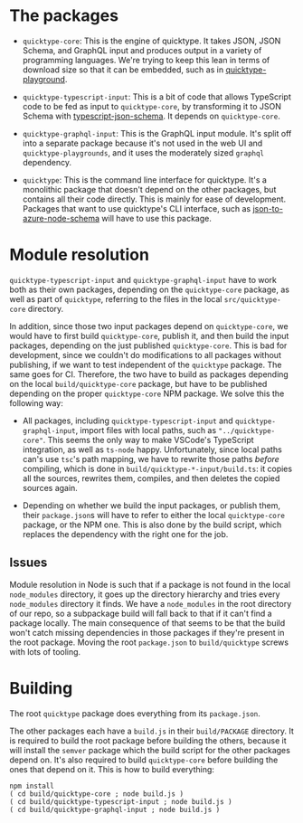 # The packages

* `quicktype-core`: This is the engine of quicktype. It takes JSON, JSON Schema, and GraphQL input and produces output in a variety of programming languages. We're trying to keep this lean in terms of download size so that it can be embedded, such as in [quicktype-playground](https://github.com/quicktype/quicktype-playground).

* `quicktype-typescript-input`: This is a bit of code that allows TypeScript code to be fed as input to `quicktype-core`, by transforming it to JSON Schema with [typescript-json-schema](https://github.com/YousefED/typescript-json-schema). It depends on `quicktype-core`.

* `quicktype-graphql-input`: This is the GraphQL input module. It's split off into a separate package because it's not used in the web UI and `quicktype-playgrounds`, and it uses the moderately sized `graphql` dependency.

* `quicktype`: This is the command line interface for quicktype. It's a monolithic package that doesn't depend on the other packages, but contains all their code directly. This is mainly for ease of development. Packages that want to use quicktype's CLI interface, such as [json-to-azure-node-schema](https://github.com/json-helpers/json-to-azure-node-schema) will have to use this package.

# Module resolution

`quicktype-typescript-input` and `quicktype-graphql-input` have to work both as their own packages, depending on the `quicktype-core` package, as well as part of `quicktype`, referring to the files in the local `src/quicktype-core` directory.

In addition, since those two input packages depend on `quicktype-core`, we would have to first build `quicktype-core`, publish it, and then build the input packages, depending on the just published `quicktype-core`. This is bad for development, since we couldn't do modifications to all packages without publishing, if we want to test independent of the `quicktype` package. The same goes for CI. Therefore, the two have to build as packages depending on the local `build/quicktype-core` package, but have to be published depending on the proper `quicktype-core` NPM package. We solve this the following way:

* All packages, including `quicktype-typescript-input` and `quicktype-graphql-input`, import files with local paths, such as `"../quicktype-core"`. This seems the only way to make VSCode's TypeScript integration, as well as `ts-node` happy. Unfortunately, since local paths can's use `tsc`'s path mapping, we have to rewrite those paths _before_ compiling, which is done in `build/quicktype-*-input/build.ts`: it copies all the sources, rewrites them, compiles, and then deletes the copied sources again.

* Depending on whether we build the input packages, or publish them, their `package.json`s will have to refer to either the local `quicktype-core` package, or the NPM one. This is also done by the build script, which replaces the dependency with the right one for the job.

## Issues

Module resolution in Node is such that if a package is not found in the local `node_modules` directory, it goes up the directory hierarchy and tries every `node_modules` directory it finds. We have a `node_modules` in the root directory of our repo, so a subpackage build will fall back to that if it can't find a package locally. The main consequence of that seems to be that the build won't catch missing dependencies in those packages if they're present in the root package. Moving the root `package.json` to `build/quicktype` screws with lots of tooling.

# Building

The root `quicktype` package does everything from its `package.json`.

The other packages each have a `build.js` in their `build/PACKAGE` directory. It is required to build the root package before building the others, because it will install the `semver` package which the build script for the other packages depend on. It's also required to build `quicktype-core` before building the ones that depend on it. This is how to build everything:

```shell
npm install
( cd build/quicktype-core ; node build.js )
( cd build/quicktype-typescript-input ; node build.js )
( cd build/quicktype-graphql-input ; node build.js )
```
